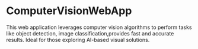 # ComputerVisionWebApp
This web application leverages computer vision algorithms to perform tasks like object detection, image classification,provides fast and accurate results. Ideal for those exploring AI-based visual solutions.
